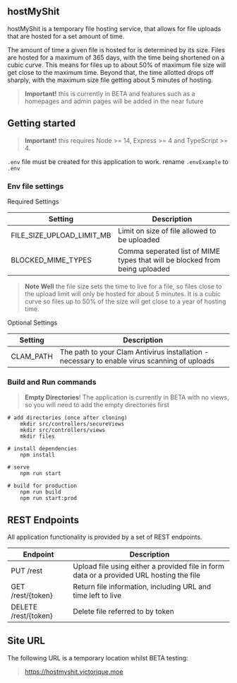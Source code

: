 ## hostMyShit
hostMyShit is a temporary file hosting service, that allows for file uploads that are hosted for a set amount of time.  

The amount of time a given file is hosted for is determined by its size.  Files are hosted for a maximum of 365 days, 
with the time being shortened on a cubic curve.  This means for files up to about 50% of maximum file size will get 
close to the maximum time.  Beyond that, the time allotted drops off sharply, with the maximum size file getting about 
5 minutes of hosting.

> **Important!** this is currently in BETA and features such as a homepages and admin pages will be added in the near future

## Getting started

> **Important!** this requires Node >= 14, Express >= 4 and TypeScript >= 4.

`.env` file must be created for this application to work. rename `.envExample` to `.env`

### Env file settings
Required Settings

| Setting                   | Description                                                                 |
|---------------------------|-----------------------------------------------------------------------------|
| FILE_SIZE_UPLOAD_LIMIT_MB | Limit on size of file allowed to be uploaded                                |
| BLOCKED_MIME_TYPES        | Comma seperated list of MIME types that will be blocked from being uploaded |

> **Note Well** the file size sets the time to live for a file, so files close to the upload limit will only be hosted for about 5 minutes.  It is a cubic curve so files up to 50% of the size will get close to a year of hosting time.

Optional Settings

| Setting   | Description                                                                                  |
|-----------|----------------------------------------------------------------------------------------------|
| CLAM_PATH | The path to your Clam Antivirus installation - necessary to enable virus scanning of uploads |

### Build and Run commands

> **Empty Directories**! The application is currently in BETA with no views, so you will need to add the empty directories first


```batch
# add directories (once after cloning)
    mkdir src/controllers/secureViews
    mkdir src/controllers/views
    mkdir files

# install dependencies
    npm install

# serve
    npm run start

# build for production
    npm run build
    npm run start:prod
```

## REST Endpoints
All application functionality is provided by a set of REST endpoints.

| Endpoint             | Description                                                                              |
|----------------------|------------------------------------------------------------------------------------------|
| PUT /rest            | Upload file using either a provided file in form data or a provided URL hosting the file |
| GET /rest/{token}    | Return file information, including URL and time left to live                             |
| DELETE /rest/{token} | Delete file referred to by token                                                         |

## Site URL

The following URL is a temporary location whilst BETA testing:

> https://hostmyshit.victorique.moe